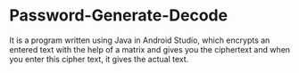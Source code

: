 # Password-Generate-Decode

It is a program written using Java in Android Studio, which encrypts an entered text with the help of a matrix and gives you the ciphertext and when you enter this cipher text, it gives the actual text.
